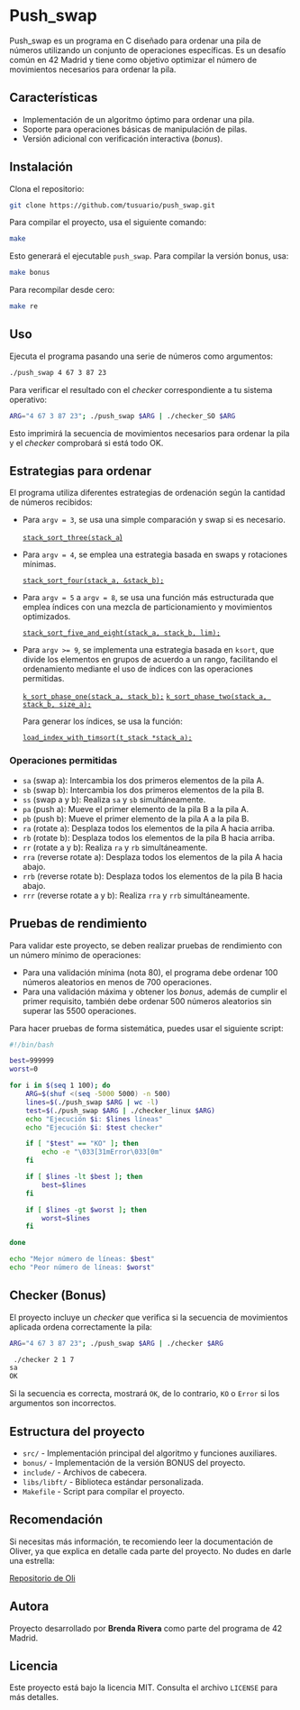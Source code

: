 # Push_swap

Push_swap es un programa en C diseñado para ordenar una pila de números utilizando un conjunto de operaciones específicas. Es un desafío común en 42 Madrid y tiene como objetivo optimizar el número de movimientos necesarios para ordenar la pila.

## Características

- Implementación de un algoritmo óptimo para ordenar una pila.
- Soporte para operaciones básicas de manipulación de pilas.
- Versión adicional con verificación interactiva (*bonus*).

## Instalación

Clona el repositorio:

```sh
git clone https://github.com/tusuario/push_swap.git
```

Para compilar el proyecto, usa el siguiente comando:

```sh
make
```

Esto generará el ejecutable `push_swap`. Para compilar la versión bonus, usa:

```sh
make bonus
```

Para recompilar desde cero:

```sh
make re
```

## Uso

Ejecuta el programa pasando una serie de números como argumentos:

```sh
./push_swap 4 67 3 87 23
```

Para verificar el resultado con el *checker* correspondiente a tu sistema operativo:

```sh
ARG="4 67 3 87 23"; ./push_swap $ARG | ./checker_SO $ARG
```

Esto imprimirá la secuencia de movimientos necesarios para ordenar la pila y el *checker* comprobará si está todo OK.

## Estrategias para ordenar

El programa utiliza diferentes estrategias de ordenación según la cantidad de números recibidos:

- Para `argv = 3`, se usa una simple comparación y swap si es necesario.

  [`stack_sort_three(stack_a`)](https://github.com/briveraarg/push_swap/blob/main/src/stack_sort_01.c)
  
- Para `argv = 4`, se emplea una estrategia basada en swaps y rotaciones mínimas.
  
  [`stack_sort_four(stack_a, &stack_b);`](https://github.com/briveraarg/push_swap/blob/main/src/stack_sort_01.c)
  
- Para `argv = 5` a `argv = 8`, se usa una función más estructurada que emplea índices con una mezcla de particionamiento y movimientos optimizados.
  
  [`stack_sort_five_and_eight(stack_a, stack_b, lim);`](https://github.com/briveraarg/push_swap/blob/main/src/stack_sort_01.c)

- Para `argv >= 9`, se implementa una estrategia basada en `ksort`, que divide los elementos en grupos de acuerdo a un rango, facilitando el ordenamiento mediante el uso de índices con las operaciones permitidas.
  
  [`k_sort_phase_one(stack_a, stack_b);`](https://github.com/briveraarg/push_swap/blob/main/src/stack_sort_02.c)
  [`k_sort_phase_two(stack_a, stack_b, size_a);`](https://github.com/briveraarg/push_swap/blob/main/src/stack_sort_02.c)
  
  Para generar los índices, se usa la función:
  
  [`load_index_with_timsort(t_stack *stack_a);`](https://github.com/briveraarg/push_swap/blob/main/src/stack_sort_04.c)
  

### Operaciones permitidas

- `sa` (swap a): Intercambia los dos primeros elementos de la pila A.
- `sb` (swap b): Intercambia los dos primeros elementos de la pila B.
- `ss` (swap a y b): Realiza `sa` y `sb` simultáneamente.
- `pa` (push a): Mueve el primer elemento de la pila B a la pila A.
- `pb` (push b): Mueve el primer elemento de la pila A a la pila B.
- `ra` (rotate a): Desplaza todos los elementos de la pila A hacia arriba.
- `rb` (rotate b): Desplaza todos los elementos de la pila B hacia arriba.
- `rr` (rotate a y b): Realiza `ra` y `rb` simultáneamente.
- `rra` (reverse rotate a): Desplaza todos los elementos de la pila A hacia abajo.
- `rrb` (reverse rotate b): Desplaza todos los elementos de la pila B hacia abajo.
- `rrr` (reverse rotate a y b): Realiza `rra` y `rrb` simultáneamente.

## Pruebas de rendimiento

Para validar este proyecto, se deben realizar pruebas de rendimiento con un número mínimo de operaciones:

- Para una validación mínima (nota 80), el programa debe ordenar 100 números aleatorios en menos de 700 operaciones.
- Para una validación máxima y obtener los *bonus*, además de cumplir el primer requisito, también debe ordenar 500 números aleatorios sin superar las 5500 operaciones.

Para hacer pruebas de forma sistemática, puedes usar el siguiente script:

```bash
#!/bin/bash

best=999999
worst=0

for i in $(seq 1 100); do
    ARG=$(shuf <(seq -5000 5000) -n 500)
    lines=$(./push_swap $ARG | wc -l)
    test=$(./push_swap $ARG | ./checker_linux $ARG)
    echo "Ejecución $i: $lines líneas"
    echo "Ejecución $i: $test checker"

    if [ "$test" == "KO" ]; then
        echo -e "\033[31mError\033[0m"
    fi

    if [ $lines -lt $best ]; then
        best=$lines
    fi

    if [ $lines -gt $worst ]; then
        worst=$lines
    fi

done

echo "Mejor número de líneas: $best"
echo "Peor número de líneas: $worst"
```

## Checker (Bonus)

El proyecto incluye un *checker* que verifica si la secuencia de movimientos aplicada ordena correctamente la pila:

```sh
ARG="4 67 3 87 23"; ./push_swap $ARG | ./checker $ARG
```

```sh
 ./checker 2 1 7
sa
OK
```

Si la secuencia es correcta, mostrará `OK`, de lo contrario, `KO` o `Error` si los argumentos son incorrectos.

## Estructura del proyecto

- `src/` - Implementación principal del algoritmo y funciones auxiliares.
- `bonus/` - Implementación de la versión BONUS del proyecto.
- `include/` - Archivos de cabecera.
- `libs/libft/` - Biblioteca estándar personalizada.
- `Makefile` - Script para compilar el proyecto.

## Recomendación

Si necesitas más información, te recomiendo leer la documentación de Oliver, ya que explica en detalle cada parte del proyecto. No dudes en darle una estrella:

[Repositorio de Oli](https://github.com/oliverkingz/push_swap)

## Autora

Proyecto desarrollado por **Brenda Rivera** como parte del programa de 42 Madrid.

## Licencia

Este proyecto está bajo la licencia MIT. Consulta el archivo `LICENSE` para más detalles.




